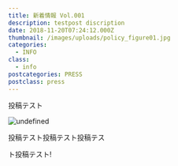 ```yaml
---
title: 新着情報 Vol.001
description: testpost discription
date: 2018-11-20T07:24:12.000Z
thumbnail: /images/uploads/policy_figure01.jpg
categories:
  - INFO
class:
  - info
postcategories: PRESS
postclass: press
---
```


投稿テスト

![undefined](/images/uploads/policy_figure01.jpg)

投稿テスト投稿テスト投稿テス

ト投稿テスト!











